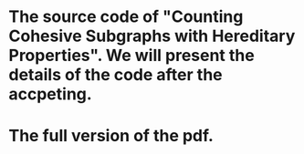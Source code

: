 # The source code of "Counting Cohesive Subgraphs with Hereditary Properties". We will present the details of the code after the accpeting.

# The full version of the pdf.